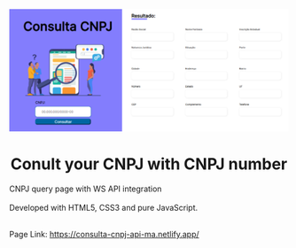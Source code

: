 <img src="img/consulta cnpj.png"/>



<h1 align="center">  Conult your CNPJ with CNPJ number  </h1>


CNPJ query page with WS API integration <br>
<br>
Developed with HTML5, CSS3 and pure JavaScript. <br>
<br>

Page Link: https://consulta-cnpj-api-ma.netlify.app/
